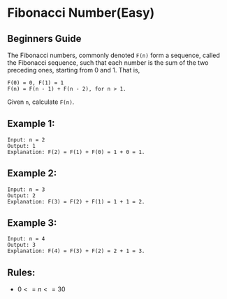 # Fibonacci Number(Easy)

## Beginners Guide

The Fibonacci numbers, commonly denoted `F(n)` form a sequence, called the Fibonacci sequence, such that each number is the sum of the two preceding ones, starting from 0 and 1. That is,
```
F(0) = 0, F(1) = 1
F(n) = F(n - 1) + F(n - 2), for n > 1.
```
Given `n`, calculate `F(n)`.

Example 1:
---
```go=
Input: n = 2
Output: 1
Explanation: F(2) = F(1) + F(0) = 1 + 0 = 1.
```

Example 2:
---
```go=
Input: n = 3
Output: 2
Explanation: F(3) = F(2) + F(1) = 1 + 1 = 2.
```

Example 3:
---
```go=
Input: n = 4
Output: 3
Explanation: F(4) = F(3) + F(2) = 2 + 1 = 3.
```

Rules:
---
* $0 <= n <= 30$